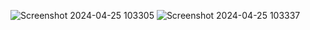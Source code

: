 ![Screenshot 2024-04-25 103305](https://github.com/vaibhavtrivedi2002/Age-Calculator/assets/123184825/05ef8099-269c-40ae-8d9b-4f03b80cfdcd)
![Screenshot 2024-04-25 103337](https://github.com/vaibhavtrivedi2002/Age-Calculator/assets/123184825/9d1a5fed-b88f-4412-8a74-2501870de4eb)


